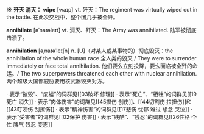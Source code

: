 ☀ <span class="category">**歼灭 消灭：**</span>
<span class="vocabulary">**wipe**</span> [waɪp] 
<span class="definition">vt. 歼灭：</span>The regiment was virtually wiped out in the battle. 在此次交战中，整个团几乎被全歼。
           
<span class="vocabulary">**annihilate**</span> [əˈnaɪəleɪt]
<span class="definition">vt. 消灭、歼灭：</span>The Army was annihilated. 陆军被彻底击溃了。
           
<span class="vocabulary">**annihilation**</span> [əˌnaɪəˈleɪʃn]
<span class="definition">n. [U]（对某人或某事物的）彻底毁灭：</span>the annihilation of the whole human race 全人类的毁灭 / They were to surrender immediately or face total annihilation. 他们要么立刻投降，要么面临被全歼的命运。/ The two superpowers threatened each other with nuclear annihilation. 两个超级大国都威胁要用核武器毁灭对方。

· 表示“摧毁”、“废墟”的词群见[[03破坏 修理]]
· 表示“死亡”、“牺牲”的词群见[[19死亡 消失]]
· 表示”肉体伤害”的词群见[[45损伤 创伤]]、[[44切割伤 拉扭伤]]和[[43叮咬伤 刮擦伤]]
· 表示“精神伤害”的词群见[[17悲伤 忧郁 难过 想念 哭泣]]
· 表示“受害者”的词群见[[02保护 伤害]]
· 表示“残酷”、“残忍”的词群见[[26性格 个性 脾气 残忍 变态]]
